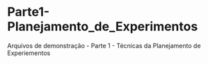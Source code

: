 # Parte1-Planejamento_de_Experimentos
Arquivos de  demonstração - Parte 1 - Técnicas da Planejamento de Experiementos
